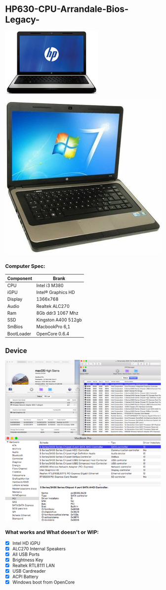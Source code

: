 # HP630-CPU-Arrandale-Bios-Legacy-

![HP630](./Screen/1.jpg)

![infobigsur](./Screen/2.jpg)

### Computer Spec:

| Component        | Brank                              |
| ---------------- | ---------------------------------- |
| CPU              | Intel i3 M380                      |
| iGPU             | Intel® Graphics HD                 |
| Display          | 1366x768                           |
| Audio            | Realtek ALC270                     |
| Ram              | 8Gb ddr3 1067 Mhz                  |
| SSD              | Kingston A400 512gb                |
| SmBios           | MacbookPro 6,1                     |
| BootLoader       | OpenCore 0.6.4                     |

## Device

![infoOS](./Screen/3.png)
![infoPCI](./Screen/4.png) 

### What works and What doesn't or WIP:

- [x] Intel HD iGPU
- [x] ALC270 Internal Speakers
- [x] All USB Ports 
- [x] Brightness Key
- [x] Realtek RTL8111 LAN
- [x] USB Cardreader
- [x] ACPI Battery
- [x] Windows boot from OpenCore
